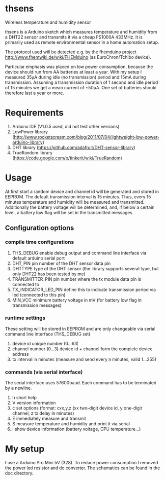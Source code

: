 # thsens
Wireless temperature and humidity sensor

thsens is a Arduino sketch which measures temperature and humidity
from a DHT22 sensor and transmits it via a cheap FS1000A 433MHz.
It is primarily used as remote environmental sensor in a home automation setup.

The protocol used will be detected e.g. by the fhemduino project http://www.fhemwiki.de/wiki/FHEMduino
(as EuroChron/Tchibo device).

Particular emphasis was placed on low power consumption, because the device should run from AA batteries
at least a year. With my setup I measured 35µA during idle (no transmission) period and 15mA during transmission.
Assuming a transmission duration of 1 second and idle period of 15 minutes we get a mean current of ~50µA.
One set of batteries should therefore last a year or more.

# Requirements
1. Arduino IDE (V1.0.5 used, did not test other versions)
2. LowPower library (http://www.rocketscream.com/blog/2011/07/04/lightweight-low-power-arduino-library)
3. DHT library (https://github.com/adafruit/DHT-sensor-library)
4. TrueRandom library (https://code.google.com/p/tinkerit/wiki/TrueRandom)

# Usage
At first start a random device and channel id will be generated and stored in EEPROM.
The default transmission interval is 15 minutes. Thus, every 15 minutes temperature and humidity will be
measured and transmitted. Additionally the battery voltage will be determined, and, if below a certain level,
a battery low flag will be set in the transmitted messages.

## Configuration options
### compile time configurations
1. THS_DEBUG	enable debug output and command line interface via default arduino serial port
2. DHT_PIN	pin number of the DHT sensor data pin
3. DHTTYPE	type of the DHT sensor (the library supports several type, but only DHT22 has been tested by me)
4. TRANSMITTER_PIN	pin number where the tx module data pin is connected to
5. TX_INDICATOR_LED_PIN	define this  to indicate transmission period via led (connected to this pin)
6. MIN_VCC	minimum battery voltage in mV (for battery low flag in transmission messages)

### runtime settings
These setting will be stored in EEPROM and are only changeable via serial command line interface (THS_DEBUG set)

1. device id	unique number (0...63)
2. channel	number (0...3) device id + channel form the complete device address
3. tx interval  in minutes (measure and send every n minutes, valid 1...255)

### commands (via serial interface)
The serial interface uses 57600baud. Each command has to be terminated by a newline.

1. h	short help
2. V	version information
3. c	set options (format: cxx,y,z  (xx two-digit device id, y one-digit channel, z tx delay in minutes)
4. E	immediately measure and transmit
5. S	measure temperature and humidity and print it via serial
6. i	show device information (battery voltage, CPU temperature...)

# My setup
I use a Arduino Pro Mini 5V (328). To reduce power consumption I removed the power led resistor and dc converter.
The schematics can be found in the doc directory.

